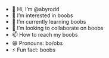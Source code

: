 - 👋 Hi, I’m @abyrodd
- 👀 I’m interested in boobs
- 🌱 I’m currently learning boobs
- 💞️ I’m looking to collaborate on boobs
- 📫 How to reach my boobs
- 😄 Pronouns: bo/obs
- ⚡ Fun fact: boobs

<!---
abyrodd/abyrodd is a ✨ special ✨ repository because its `README.md` (this file) appears on your GitHub profile.
You can click the Preview link to take a look at your changes.
--->
